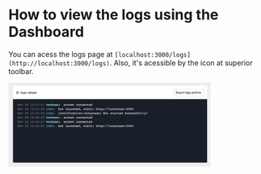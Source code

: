 # How to view the logs using the Dashboard

You can acess the logs page at `[localhost:3000/logs](http://localhost:3000/logs)`. Also, it's acessible by the icon at superior toolbar.

<img alt="Midleware flow" width="400" src="assets/screenshot-logs.png">